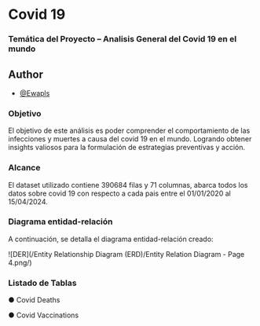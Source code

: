 # Covid 19 

### Temática del Proyecto – Analisis General del Covid 19 en el mundo

## Author

- [@Ewapls](https://github.com/Ewapls)

### Objetivo
El objetivo de este análisis es poder comprender el comportamiento de las infecciones y muertes a causa del covid 19 en el mundo. Logrando obtener insights valiosos para la formulación de estrategias preventivas y acción.

### Alcance
El dataset utilizado contiene 390684 filas y 71 columnas, abarca todos los datos sobre covid 19 con respecto a cada pais entre el 01/01/2020 al 15/04/2024.

### Diagrama entidad-relación 
A continuación, se detalla el diagrama entidad-relación creado: 

![DER](/Entity Relationship Diagram (ERD)/Entity Relation Diagram - Page 4.png/)


### Listado de Tablas

●	Covid Deaths

●	Covid Vaccinations
